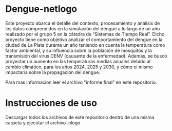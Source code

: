 # Dengue-netlogo
 Este proyecto abarca el detalle del contexto, procesamiento y análisis de los datos
comprendidos en la simulación del dengue a lo largo de un año realizado por el grupo 5 en la
cátedra de “Sistemas de Tiempo Real”. Dicho proyecto tiene como objetivo analizar el
comportamiento del dengue en la ciudad de La Plata durante un año teniendo en cuenta la
temperatura como factor ambiental, y su influencia sobre la población de mosquitos y la
transmisión del virus DENV (causante de la enfermedad). Además, se buscó proyectar un
aumento en las temperaturas medias anuales debido al cambio climático, para los años 2024,
2025 y 2030, y cómo el mismo impactaría sobre la propagación del dengue.

Para mas informacion leer el archivo "informe final" en este repositorio.

# Instrucciones de uso
Descargar todos los archivos de este repositorio dentro de una misma carpeta y ejecutar el archivo .nlogo
